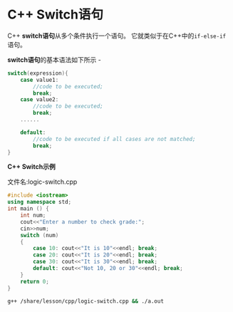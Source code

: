 # C++ Switch语句

C++ **switch语句**从多个条件执行一个语句。 它就类似于在C++中的`if-else-if`语句。

**switch语句**的基本语法如下所示 -

```cpp
switch(expression){      
    case value1:      
        //code to be executed;      
        break;    
    case value2:      
        //code to be executed;      
        break;    
    ......      

    default:       
        //code to be executed if all cases are not matched;      
        break;    
}
```

**C++ Switch示例**

文件名:logic-switch.cpp

```cpp
#include <iostream>  
using namespace std;  
int main () {  
    int num;  
    cout<<"Enter a number to check grade:";    
    cin>>num;  
    switch (num)    
    {    
        case 10: cout<<"It is 10"<<endl; break;    
        case 20: cout<<"It is 20"<<endl; break;    
        case 30: cout<<"It is 30"<<endl; break;    
        default: cout<<"Not 10, 20 or 30"<<endl; break;    
    }
    return 0;
}
```

```bash
g++ /share/lesson/cpp/logic-switch.cpp && ./a.out
```